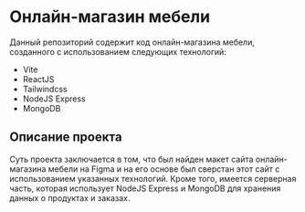 # Онлайн-магазин мебели

Данный репозиторий содержит код онлайн-магазина мебели, созданного с использованием следующих технологий:

-   Vite
-   ReactJS
-   Tailwindcss
-   NodeJS Express
-   MongoDB

## Описание проекта

Суть проекта заключается в том, что был найден макет сайта онлайн-магазина мебели на Figma и на его основе был сверстан этот сайт с использованием указанных технологий. Кроме того, имеется серверная часть, которая использует NodeJS Express и MongoDB для хранения данных о продуктах и заказах.

